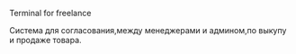 Terminal for freelance

Система для согласования,между менеджерами и админом,по выкупу и продаже товара.